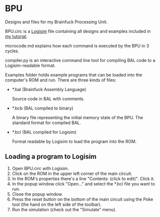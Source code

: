 # BPU
Designs and files for my Brainfuck Processing Unit.

BPU.circ is a [Logisim](http://www.cburch.com/logisim/) file containing all designs and examples included in [my tutorial](https://dev.to/olus2000/bal-1-designed-for-hardware-me7).

microcode.md explains how each command is executed by the BPU in 3 cycles.

compiler.py is an interactive command line tool for compiling BAL code to a Logisim-readable format.

Examples folder holds example programs that can be loaded into the computer's ROM and run. There are three kinds of files:
 - \*.bal (Brainfuck Assembly Language)
   
   Source code in BAL with comments.
   
 - \*.bcb (BAL compiled to binary)
 
   A binary file representing the initial memory state of the BPU. The standard format for compiled BAL.
   
 - \*.bcl (BAL compiled for Logisim)
 
   Format readable by Logisim to load the program into the ROM.

## Loading a program to Logisim
1. Open BPU.circ with Logisim.
2. Click on the ROM in the upper left corner of the main circuit.
3. In the ROM's properties there's a line "Contents: (click to edit)". Click it.
4. In the popup window click "Open..." and select the \*.bcl file you want to run.
5. Close the popup window.
6. Press the reset button on the bottom of the main circuit using the Poke tool (the hand on the left side of the toolbar).
7. Run the simulation (check out the "Simulate" menu).
